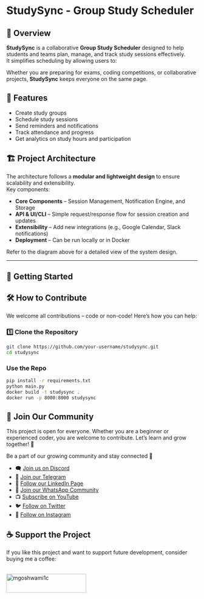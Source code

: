 # StudySync - Group Study Scheduler


## 📌 Overview

**StudySync** is a collaborative **Group Study Scheduler** designed to help students and teams plan, manage, and track study sessions effectively.  
It simplifies scheduling by allowing users to:

Whether you are preparing for exams, coding competitions, or collaborative projects, **StudySync** keeps everyone on the same page.

## 🌟 Features

- Create study groups
- Schedule study sessions
- Send reminders and notifications
- Track attendance and progress
- Get analytics on study hours and participation

## 🏗 Project Architecture

The architecture follows a **modular and lightweight design** to ensure scalability and extensibility.  
Key components:
- **Core Components** – Session Management, Notification Engine, and Storage
- **API & UI/CLI** – Simple request/response flow for session creation and updates
- **Extensibility** – Add new integrations (e.g., Google Calendar, Slack notifications)
- **Deployment** – Can be run locally or in Docker

Refer to the diagram above for a detailed view of the system design.

---

## 🚀 Getting Started

## 🛠 How to Contribute

We welcome all contributions – code or non-code! Here’s how you can help:


### 1️⃣ Clone the Repository
```bash
git clone https://github.com/your-username/studysync.git
cd studysync
```

### Use the Repo
```bash
pip install -r requirements.txt
python main.py
docker build -t studysync .
docker run -p 8000:8000 studysync
```

## 📢 Join Our Community
This project is open for everyone. Whether you are a beginner or experienced coder, you are welcome to contribute. Let’s learn and grow together! 🌱


Be a part of our growing community and stay connected 🚀  

- 🗨️ [Join us on Discord](https://discord.gg/YMJp48qbwR)
- 📢 [Join our Telegram](https://t.me/gwcacademy)
- 💼 [Follow our LinkedIn Page](https://www.linkedin.com/company/gwc-academy/)  
- 💬 [Join our WhatsApp Community](https://whatsapp.com/channel/0029ValnoT1CBtxNi4lt8h1s)
- 📺 [Subscribe on YouTube](https://www.youtube.com/c/growwithcode?sub_confirmation=1)  
- 🐦 [Follow on Twitter](https://x.com/goshwami_manish) 
- 📸 [Follow on Instagram](https://www.instagram.com/grow_with_code)  


## ☕ Support the Project
<p>If you like this project and want to support future development, consider buying me a coffee:</p><br>
<a href="https://www.buymeacoffee.com/mgoshwami1c"> <img align="left" src="https://cdn.buymeacoffee.com/buttons/v2/default-yellow.png" height="50" width="210" alt="mgoshwami1c" ></a>
  
  <br><br/>
